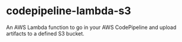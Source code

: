 # codepipeline-lambda-s3
An AWS Lambda function to go in your AWS CodePipeline and upload artifacts to a defined S3 bucket.
